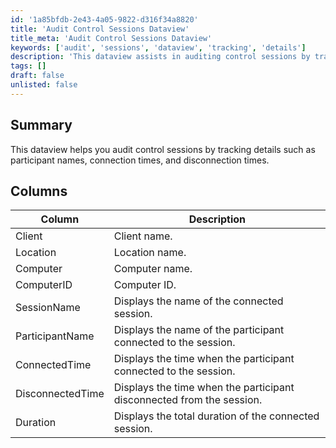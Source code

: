 ```yaml
---
id: '1a85bfdb-2e43-4a05-9822-d316f34a8820'
title: 'Audit Control Sessions Dataview'
title_meta: 'Audit Control Sessions Dataview'
keywords: ['audit', 'sessions', 'dataview', 'tracking', 'details']
description: 'This dataview assists in auditing control sessions by tracking essential details such as participant names, connection times, and disconnection times, providing a comprehensive overview of session activities.'
tags: []
draft: false
unlisted: false
---
```


## Summary

This dataview helps you audit control sessions by tracking details such as participant names, connection times, and disconnection times.

## Columns

| Column            | Description                                                  |
|-------------------|--------------------------------------------------------------|
| Client            | Client name.                                                |
| Location          | Location name.                                             |
| Computer          | Computer name.                                            |
| ComputerID       | Computer ID.                                             |
| SessionName       | Displays the name of the connected session.                |
| ParticipantName   | Displays the name of the participant connected to the session. |
| ConnectedTime     | Displays the time when the participant connected to the session. |
| DisconnectedTime   | Displays the time when the participant disconnected from the session. |
| Duration          | Displays the total duration of the connected session.      |
